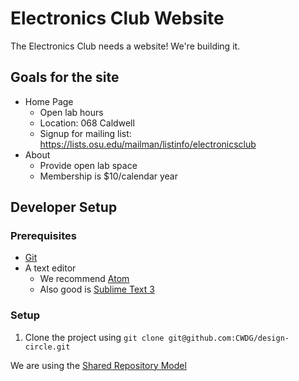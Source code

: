 # Electronics Club Website

The Electronics Club needs a website! We're building it.

## Goals for the site
- Home Page
  - Open lab hours
  - Location: 068 Caldwell
  - Signup for mailing list: https://lists.osu.edu/mailman/listinfo/electronicsclub
- About
  - Provide open lab space
  - Membership is $10/calendar year

## Developer Setup

### Prerequisites
- [Git](http://git-scm.com)
- A text editor
  - We recommend [Atom](http://atom.io)
  - Also good is [Sublime Text 3](http://www.sublimetext.com/3)

### Setup
1. Clone the project using `git clone git@github.com:CWDG/design-circle.git`


We are using the [Shared Repository Model][srm]

[srm]: https://guides.github.com/introduction/flow/index.html


